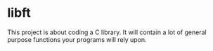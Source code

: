 # libft
This project is about coding a C library.﻿ It will contain a lot of general purpose functions your programs will rely upon.
